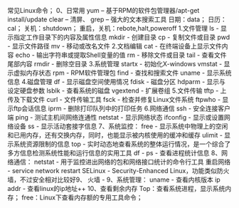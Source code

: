 常见Linux命令；
    0、日常用
        yum – 基于RPM的软件包管理器/apt-get install/update
        clear – 清屏、
        grep – 强大的文本搜索工具
        日期：data；
        日历：cal；
        关机：shutdown；
        重启，关机：rebote,halt,poweroff
    1.文件管理
        ls - 显示指定工作目录下的内容及属性信息
        mkdir - 创建目录
        cp - 复制文件或目录
        pwd - 显示文件路径
        mv - 移动或改名文件
    2.文档编辑
        cat - 在终端设备上显示文件内容
        echo - 输出字符串或提取Shell变量的值
        rm - 移除文件或目录
        tail - 查看文件尾部内容
        rmdir - 删除空目录
    3.系统管理
        startx - 初始化X-windows
        vmstat - 显示虚拟内存状态
        rpm - RPM软件管理包
        find - 查找和搜索文件
        uname - 显示系统信息
    4.磁盘管理
        df - 显示磁盘空间使用情况
        fdisk - 磁盘分区
        hdparm - 显示与设定硬盘参数
        lsblk - 查看系统的磁盘
        vgextend - 扩展卷组
    5.文件传输
        tftp - 上传及下载文件
        curl - 文件传输工具
        fsck - 检查并修复Linux文件系统
        ftpwho - 显示ftp会话信息
        iprm - 删除打印队列中的打印任务
    6.网络通信
        ssh - 安全连接客户端
        ping - 测试主机间网络连通性
        netstat - 显示网络状态
        ifconfig - 显示或设置网络设备
        ss - 显示活动套接字信息
    7、系统监控：
        free - 显示系统中物理上的空闲和已用内存，还有交换内存，同时，也能显示被内核使用的缓冲和缓存
        ulimit - 显示系统资源限制的信息
        top - 实时动态地查看系统的整体运行情况，是一个综合了多方信息检测系统性能和运行信息的实用工具
        df -
        ps - 查看进程统计信息
    8、网络通信：
        netstat - 用于监控进出网络的包和网络接口统计的命令行工具
            重启网络 - service network restart
        SELinux - Security-Enhanced Linux，功能类似防火墙，不过安全相对比较好9、
            火墙 -
    9、系统管理：
        uname - 查看内核版本
        ip addr - 查看linux的ip地址++
    10、查看剩余内存
        Top：查看系统进程，显示系统内存；
        free：Linux下查看内存额的专用工具命令； 